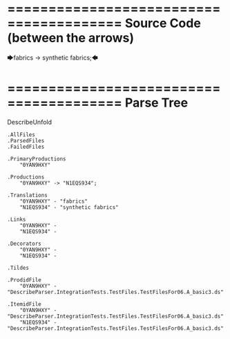 ========================================
Source Code (between the arrows)
========================================

🡆fabrics -> synthetic fabrics;🡄

========================================
Parse Tree
========================================
DescribeUnfold

    .AllFiles
    .ParsedFiles
    .FailedFiles

    .PrimaryProductions
        "0YAN9HXY" 

    .Productions
        "0YAN9HXY" -> "N1EQS934";

    .Translations
        "0YAN9HXY" - "fabrics"
        "N1EQS934" - "synthetic fabrics"

    .Links
        "0YAN9HXY" - 
        "N1EQS934" - 

    .Decorators
        "0YAN9HXY" - 
        "N1EQS934" - 

    .Tildes

    .ProdidFile
        "0YAN9HXY" - "DescribeParser.IntegrationTests.TestFiles.TestFilesFor06.A_basic3.ds"

    .ItemidFile
        "0YAN9HXY" - "DescribeParser.IntegrationTests.TestFiles.TestFilesFor06.A_basic3.ds"
        "N1EQS934" - "DescribeParser.IntegrationTests.TestFiles.TestFilesFor06.A_basic3.ds"


